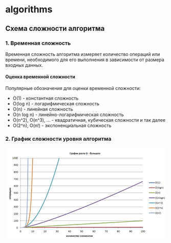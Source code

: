 # algorithms 

## Схема сложности алгоритма

### 1. Временная сложность

Временная сложность алгоритма измеряет количество операций или времени, необходимого для его выполнения в зависимости от размера входных данных.

#### Оценка временной сложности

Популярные обозначения для оценки временной сложности:
- O(1) - константная сложность
- O(log n) - логарифмическая сложность
- O(n) - линейная сложность
- O(n log n) - линейно-логарифмическая сложность
- O(n^2), O(n^3), ... - квадратичная, кубическая сложности и так далее
- O(2^n), O(n!) - экспоненциальная сложность

### 2. График сложности уровня алгоритма
![](./media/o-big.png)